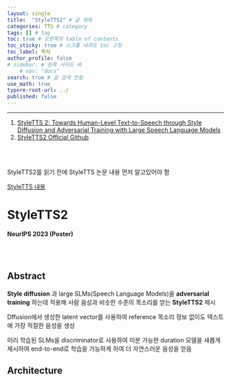 ```yaml
---
layout: single
title:  "StyleTTS2" # 글 제목
categories: TTS # category
tags: [] # tag
toc: true # 오른쪽의 table of contents
toc_sticky: true # 스크롤 내려도 toc 고정
toc_label: 목차
author_profile: false
# sidebar: # 왼쪽 사이드 바
    # nav: "docs"
search: true # 글 검색 안됨
use_math: true
typore-root-url: ../
published: false
---
```


****

1. [StyleTTS 2: Towards Human-Level Text-to-Speech through Style Diffusion and Adversarial Training with Large Speech Language Models](https://arxiv.org/pdf/2306.07691)
2. [StyleTTS2 Official Github](https://github.com/yl4579/StyleTTS2)

<br><br>

StyleTTS2를 읽기 전에 StyleTTS 논문 내용 먼저 알고있어야 함

[StyleTTS 내용](https://yjh-jm.github.io/tts/styletts/)



# StyleTTS2

**NeurIPS 2023 (Poster)**

<br><br>

## Abstract

**Style diffusion** 과 large SLMs(Speech Language Models)을 **adversarial training** 하는데 적용해 사람 음성과 비슷한 수준의 목소리를 얻는 **StyleTTS2** 제시

Dffusion에서 생성한 latent vector를 사용하여 reference 목소리 정보 없이도 텍스트에 가장 적절한 음성을 생성

미리 학습된 SLMs을 discriminator로 사용하여 미분 가능한 duration 모델을 새롭게 제시하여 end-to-end로 학습을 가능하게 하여 더 자연스러운 음성을 얻음



## Architecture

